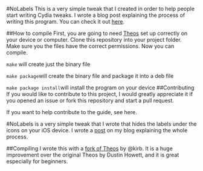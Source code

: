 #NoLabels
This is a very simple tweak that I created in order to help people start writing Cydia tweaks. I wrote a blog post explaining the process of writing this program. You can check it out [here](https://blog.melone.co/intro-to-cydia-development).

##How to compile
First, you are going to need [Theos](https://github.com/kirb/theos) set up correctly on your device or computer. Clone this repository into your project folder. Make sure you the files have the correct permissions. Now you can compile.

`make` will create just the binary file

`make package`will create the binary file and package it into a deb file

`make package install`will install the program on your device
##Contributing 
If you would like to contribute to this project, I would greatly appreciate it if you opened an issue or fork this repository and start a pull request.

If you want to help contribute to the guide, see here.

#NoLabels is a very simple tweak that I wrote that hides the labels under the icons on your iOS device. I wrote a [post](https://blog.melone.co/intro-to-cydia-development) on my blog explaining the whole process.

##Compiling
I wrote this with a [fork of Theos](https://github.com/kirb/theos) by @kirb. It is a huge improvement over the original Theos by Dustin Howett, and it is great especially for beginners.